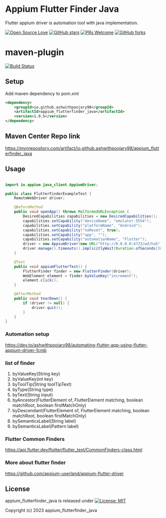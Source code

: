# Appium Flutter Finder Java
Flutter appium driver is automation tool with java implementation.

[![Open Source Love](https://badges.frapsoft.com/os/v1/open-source.svg?v=103)](https://github.com/ashwithpoojary98/javaflutterfinder)
[![GitHub stars](https://img.shields.io/github/stars/ashwithpoojary98/javaflutterfinder.svg?style=flat)](https://github.com/ashwithpoojary98/javaflutterfinder/stargazers)
[![PRs Welcome](https://img.shields.io/badge/PRs-Welcome-brightgreen.svg?style=flat )](https://github.com/ashwithpoojary98/javaflutterfinder/pulls)
[![GitHub forks](https://img.shields.io/github/forks/ashwithpoojary98/javaflutterfinder.svg?style=social&label=Fork)](https://github.com/ashwithpoojary98/javaflutterfinder/network)

# maven-plugin
[![Build Status](https://github.com/ashwithpoojary98/javaflutterfinder/actions/workflows/mavenbuild.yml/badge.svg)](https://github.com/ashwithpoojary98/javaflutterfinder/actions/workflows/mavenbuild.yml)
## Setup
Add maven dependency to pom.xml

```xml
<dependency>
    <groupId>io.github.ashwithpoojary98</groupId>
    <artifactId>appium_flutterfinder_java</artifactId>
    <version>1.0.5</version>
</dependency>
```

## Maven Center Repo link

https://mvnrepository.com/artifact/io.github.ashwithpoojary98/appium_flutterfinder_java
## Usage

```java

import io.appium.java_client.AppiumDriver;

public class FlutterFinderExampleTest {
    RemoteWebDriver driver;

    @BeforeMethod
    public void openApp() throws MalformedURLException {
        DesiredCapabilities capabilities = new DesiredCapabilities();
        capabilities.setCapability("deviceName", "emulator-5554");
        capabilities.setCapability("platformName", "Android");
        capabilities.setCapability("noReset", true);
        capabilities.setCapability("app", "");
        capabilities.setCapability("automationName", "Flutter");
        driver = new AppiumDriver(new URL("http://0.0.0.0:4723/wd/hub"), capabilities);
        driver.manage().timeouts().implicitlyWait(Duration.ofSeconds(30));
    }

    @Test
    public void appiumFlutterTest() {
        FlutterFinder finder = new FlutterFinder(driver);
        WebElement element = finder.byValueKey("increment");
        element.click();
    }

    @AfterMethod
    public void tearDown() {
        if (driver != null) {
            driver.quit();
        }
    }
}
```        
### Automation setup
https://dev.to/ashwithpoojary98/automating-flutter-app-using-flutter-appium-driver-1cmb

### list of finder
1. byValueKey(String key)
2. byValueKey(int key)
3. byToolTip(String toolTipText)
4. byType(String type)
5. byText(String input)
6. byAncestor(FlutterElement of, FlutterElement matching, boolean matchRoot, boolean firstMatchOnly)
7. byDescendant(FlutterElement of, FlutterElement matching, boolean matchRoot, boolean firstMatchOnly)
8. bySemanticsLabel(String label)
9. bySemanticsLabel(Pattern label)


### Flutter Common Finders
https://api.flutter.dev/flutter/flutter_test/CommonFinders-class.html

### More about flutter finder
https://github.com/appium-userland/appium-flutter-driver

## License

appium_flutterfinder_java is released under [![License: MIT](https://img.shields.io/badge/License-MIT-yellow.svg)](https://opensource.org/licenses/MIT)

Copyright (c) 2023 appium_flutterfinder_java